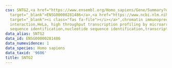```yaml
---
csv: SNTG2,<a href="https://www.ensembl.org/Homo_sapiens/Gene/Summary?db=core;g=ENSG00000281486"
  target="_blank">ENSG00000281486</a>,<a href="https://www.ncbi.nlm.nih.gov/pubmed/17216044"
  target="_blank"><i class="fas fa-file"></i></a>",chromatin immunoprecipitation assay,direct
  interaction,HeLa, high throughput transcription profiling by microarray,nucleotide
  sequence identification,nucleotide sequence identification,transcriptional regulation,
data_alias: SNTG2
data_id: ENSG00000281486
data_numevidence: 1
data_species: Homo sapiens
data_taxid: '9606'
title: SNTG2
---
```

